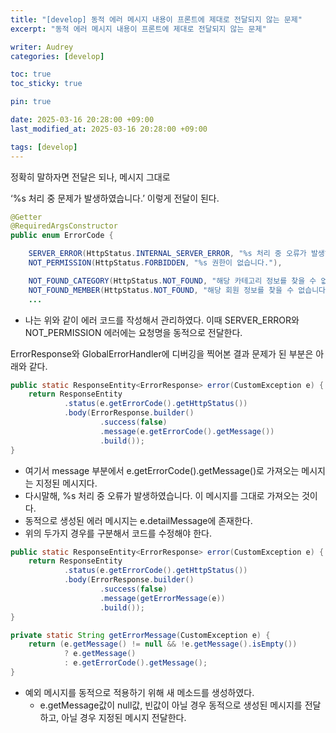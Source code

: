 ```yaml
---
title: "[develop] 동적 에러 메시지 내용이 프론트에 제대로 전달되지 않는 문제"
excerpt: "동적 에러 메시지 내용이 프론트에 제대로 전달되지 않는 문제"

writer: Audrey
categories: [develop]

toc: true
toc_sticky: true

pin: true

date: 2025-03-16 20:28:00 +09:00
last_modified_at: 2025-03-16 20:28:00 +09:00

tags: [develop]
---
```


정확히 말하자면 전달은 되나, 메시지 그대로 

‘%s 처리 중 문제가 발생하였습니다.’ 이렇게 전달이 된다. 

```java
@Getter
@RequiredArgsConstructor
public enum ErrorCode {

    SERVER_ERROR(HttpStatus.INTERNAL_SERVER_ERROR, "%s 처리 중 오류가 발생하였습니다."),
    NOT_PERMISSION(HttpStatus.FORBIDDEN, "%s 권한이 없습니다."),

    NOT_FOUND_CATEGORY(HttpStatus.NOT_FOUND, "해당 카테고리 정보를 찾을 수 없습니다."),
    NOT_FOUND_MEMBER(HttpStatus.NOT_FOUND, "해당 회원 정보를 찾을 수 없습니다."),
    ...
```

- 나는 위와 같이 에러 코드를 작성해서 관리하였다. 이때 SERVER_ERROR와 NOT_PERMISSION 에러에는 요청명을 동적으로 전달한다.

ErrorResponse와 GlobalErrorHandler에 디버깅을 찍어본 결과 문제가 된 부분은 아래와 같다.

```java
public static ResponseEntity<ErrorResponse> error(CustomException e) {
    return ResponseEntity
            .status(e.getErrorCode().getHttpStatus())
            .body(ErrorResponse.builder()
                    .success(false)
                    .message(e.getErrorCode().getMessage())
                    .build());
}
```

- 여기서 message 부분에서 e.getErrorCode().getMessage()로 가져오는 메시지는 지정된 메시지다.
- 다시말해, %s 처리 중 오류가 발생하였습니다. 이 메시지를 그대로 가져오는 것이다.
- 동적으로 생성된 에러 메시지는 e.detailMessage에 존재한다.
- 위의 두가지 경우를 구분해서 코드를 수정해야 한다.

```java
public static ResponseEntity<ErrorResponse> error(CustomException e) {
    return ResponseEntity
            .status(e.getErrorCode().getHttpStatus())
            .body(ErrorResponse.builder()
                    .success(false)
                    .message(getErrorMessage(e))
                    .build());
}

private static String getErrorMessage(CustomException e) {
    return (e.getMessage() != null && !e.getMessage().isEmpty())
            ? e.getMessage()
            : e.getErrorCode().getMessage();
}
```

- 예외 메시지를 동적으로 적용하기 위해 새 메소드를 생성하였다.
    - e.getMessage값이 null값, 빈값이 아닐 경우 동적으로 생성된 메시지를 전달하고, 아닐 경우 지정된 메시지 전달한다.